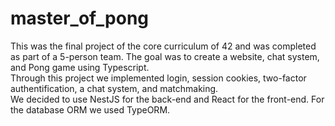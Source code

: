 # master_of_pong

This was the final project of the core curriculum of 42 and was completed as part of a 5-person team. The goal was to create a website, chat system, and Pong game using Typescript.\
Through this project we implemented login, session cookies, two-factor authentification, a chat system, and matchmaking.\
We decided to use NestJS for the back-end and React for the front-end. For the database ORM we used TypeORM.
